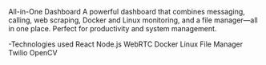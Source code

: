All-in-One Dashboard
A powerful dashboard that combines messaging, calling, web scraping, Docker and Linux monitoring, and a file manager—all in one place. Perfect for productivity and system management.

-Technologies used
React
Node.js
WebRTC
Docker
Linux
File Manager
Twilio
OpenCV
